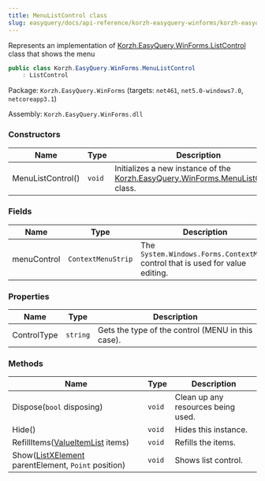 ```yaml
---
title: MenuListControl class
slug: easyquery/docs/api-reference/korzh-easyquery-winforms/korzh-easyquery-winforms-namespace/menulistcontrol-class
---
```



Represents an implementation of [Korzh.EasyQuery.WinForms.ListControl](/api-reference/korzh-easyquery-winforms/korzh-easyquery-winforms-namespace/listcontrol-class) class that shows the menu
```csharp
public class Korzh.EasyQuery.WinForms.MenuListControl
    : ListControl

```
Package: `Korzh.EasyQuery.WinForms` (targets: `net461`, `net5.0-windows7.0`, `netcoreapp3.1`)

Assembly: `Korzh.EasyQuery.WinForms.dll`

### Constructors

| Name | Type | Description | 
| --- | --- | --- | 
| MenuListControl() | `void` | Initializes a new instance of the [Korzh.EasyQuery.WinForms.MenuListControl](/api-reference/korzh-easyquery-winforms/korzh-easyquery-winforms-namespace/menulistcontrol-class) class. | 


### Fields

| Name | Type | Description | 
| --- | --- | --- | 
| menuControl | `ContextMenuStrip` | The `System.Windows.Forms.ContextMenu` control that is used for value editing. | 


### Properties

| Name | Type | Description | 
| --- | --- | --- | 
| ControlType | `string` | Gets the type of the control (MENU in this case). | 


### Methods

| Name | Type | Description | 
| --- | --- | --- | 
| Dispose(`bool` disposing) | `void` | Clean up any resources being used. | 
| Hide() | `void` | Hides this instance. | 
| RefillItems([ValueItemList](/api-reference/korzh-easyquery-winforms/korzh-easyquery-winforms-namespace/valueitemlist-class) items) | `void` | Refills the items. | 
| Show([ListXElement](/api-reference/korzh-easyquery-winforms/korzh-easyquery-winforms-namespace/listxelement-class) parentElement, `Point` position) | `void` | Shows list control. |